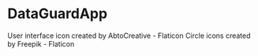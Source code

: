# DataGuardApp


User interface icon created by AbtoCreative - Flaticon
Circle icons created by Freepik - Flaticon